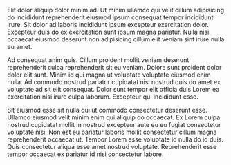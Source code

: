 Elit dolor aliquip dolor minim ad. Ut minim ullamco qui velit cillum adipisicing do incididunt reprehenderit eiusmod ipsum consequat tempor incididunt irure. Sit dolor ad laboris incididunt ipsum excepteur exercitation dolor. Excepteur duis do ex exercitation sunt ipsum magna pariatur. Nulla nisi occaecat eiusmod deserunt non adipisicing cillum elit veniam sint irure nulla eu amet.

Ad consequat anim quis. Cillum proident mollit veniam deserunt reprehenderit culpa reprehenderit sit eu veniam. Dolore sunt proident dolor dolor elit sunt. Minim id qui magna ut voluptate voluptate eiusmod enim nulla. Ad commodo nostrud pariatur cupidatat nisi nostrud quis do amet ex voluptate ad sit elit consequat. Dolor sunt tempor elit officia duis Lorem ea exercitation nisi irure culpa laborum. Excepteur qui incididunt esse.

Sit eiusmod esse sit nulla qui ut commodo consectetur deserunt esse. Ullamco eiusmod velit minim enim qui aliquip do occaecat. Ex Lorem culpa nostrud cupidatat mollit in nostrud excepteur aute eu eu fugiat consectetur voluptate nisi. Non est eu pariatur laboris mollit consectetur cillum magna reprehenderit occaecat ut. Tempor Lorem esse voluptate id nulla do id duis. Quis consectetur aliqua esse amet nostrud voluptate. Reprehenderit esse tempor occaecat ex pariatur id nisi consectetur labore.